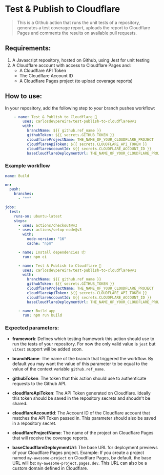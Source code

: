# Test & Publish to Cloudflare

> This is a Github action that runs the unit tests of a repository, generates a test coverage report, uploads the report to Cloudflare Pages and comments the results on available pull requests.

## Requirements:
1. A Javascript repository, hosted on Github, using Jest for unit testing
2. A Cloudflare account with access to Cloudflare Pages and:
    - A Cloudflare API Token
    - The Cloudflare Account ID
    - A Cloudflare Pages project (to upload coverage reports)

## How to use:
In your repository, add the following step to your branch pushes workflow:

```yaml
    - name: Test & Publish to Cloudflare 🧪
        uses: carlosdevpereira/test-publish-to-cloudflare@v1
        with:
          branchName: ${{ github.ref_name }}
          githubToken: ${{ secrets.GITHUB_TOKEN }}
          cloudflareProjectName: THE_NAME_OF_YOUR_CLOUDFLARE_PROJECT
          cloudflareApiToken: ${{ secrets.CLOUDFLARE_API_TOKEN }}
          cloudflareAccountId: ${{ secrets.CLOUDFLARE_ACCOUNT_ID }}
          baseCloudflareDeploymentUrl: THE_NAME_OF_YOUR_CLOUDFLARE_PROJECT.pages.dev
```

### Example workflow

```yaml
name: Build

on:
  push:
    branches:
      - "**"

jobs:
  test:
    runs-on: ubuntu-latest
    steps:
      - uses: actions/checkout@v3
      - uses: actions/setup-node@v3
        with:
          node-version: "16"
          cache: "npm"

      - name: Install dependencies 📦
        run: npm ci

      - name: Test & Publish to Cloudflare 🧪
        uses: carlosdevpereira/test-publish-to-cloudflare@v1
        with:
          branchName: ${{ github.ref_name }}
          githubToken: ${{ secrets.GITHUB_TOKEN }}
          cloudflareProjectName: THE_NAME_OF_YOUR_CLOUDFLARE_PROJECT
          cloudflareApiToken: ${{ secrets.CLOUDFLARE_API_TOKEN }}
          cloudflareAccountId: ${{ secrets.CLOUDFLARE_ACCOUNT_ID }}
          baseCloudflareDeploymentUrl: THE_NAME_OF_YOUR_CLOUDFLARE_PROJECT.pages.dev

      - name: Build app
        run: npm run build
```

### Expected parameters:

- **framework**: Defines which testing framework this action should use to run the tests of your repository. For now the only valid value is `jest` but `vitest` support will be added soon.

- **branchName**: The name of the branch that triggered the workflow. By default you may want the value of this parameter to be equal to the value of the context variable `github.ref_name`.

- **githubToken**: The token that this action should use to authenticate requests to the Github API.

- **cloudflareApiToken**: The API Token generated on Cloudflare. Ideally this token should be saved in the repository secrets and shoudn't be shared.

- **cloudflareAccountId**: The Account ID of the Cloudflare account that matches the API Token passed in. This parameter should also be saved in a repository secret.

- **cloudflareProjectName**: The name of the project on Cloudflare Pages that will receive the coverage reports.

- **baseCloudflareDeploymentUrl**: The base URL for deployment previews of your Cloudflare Pages project. Example: If you create a project named `my-awesome-project` on Cloudflare Pages, by default, the base URL will be: `my-awesome-project.pages.dev`. This URL can also be a custom domain defined in Cloudflare.

